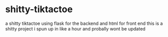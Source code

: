 # shitty-tiktactoe
a shitty tiktactoe using flask for the backend and html for front end 
this is a shitty project i spun up in like a hour and probally wont be updated
